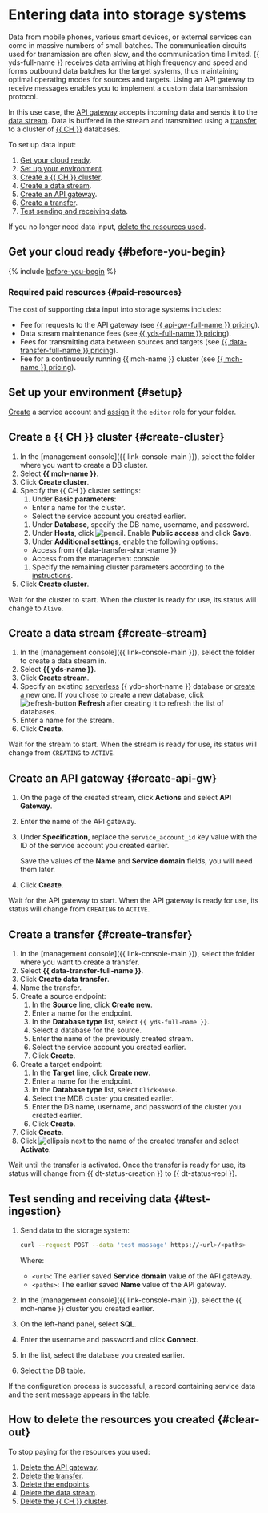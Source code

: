 # Entering data into storage systems


Data from mobile phones, various smart devices, or external services can come in massive numbers of small batches. The communication circuits used for transmission are often slow, and the communication time limited. {{ yds-full-name }} receives data arriving at high frequency and speed and forms outbound data batches for the target systems, thus maintaining optimal operating modes for sources and targets. Using an API gateway to receive messages enables you to implement a custom data transmission protocol.

In this use case, the [API gateway](../../api-gateway/concepts/index.md) accepts incoming data and sends it to the [data stream](../../data-streams/concepts/index.md). Data is buffered in the stream and transmitted using a [transfer](../../data-transfer/concepts/index.md) to a cluster of [{{ CH }}](../../managed-clickhouse/concepts/index.md) databases.

To set up data input:

1. [Get your cloud ready](#before-you-begin).
1. [Set up your environment](#setup).
1. [Create a {{ CH }} cluster](#create-cluster).
1. [Create a data stream](#create-stream).
1. [Create an API gateway](#create-api-gw).
1. [Create a transfer](#create-transfer).
1. [Test sending and receiving data](#test-ingestion).

If you no longer need data input, [delete the resources used](#clear-out).

## Get your cloud ready {#before-you-begin}

{% include [before-you-begin](../_tutorials_includes/before-you-begin.md) %}


### Required paid resources {#paid-resources}

The cost of supporting data input into storage systems includes:

* Fee for requests to the API gateway (see [{{ api-gw-full-name }} pricing](../../api-gateway/pricing.md)).
* Data stream maintenance fees (see [{{ yds-full-name }} pricing](../../data-streams/pricing.md)).
* Fees for transmitting data between sources and targets (see [{{ data-transfer-full-name }} pricing](../../data-transfer/pricing.md)).
* Fee for a continuously running {{ mch-name }} cluster (see [{{ mch-name }} pricing](../../managed-clickhouse/pricing.md)).


## Set up your environment {#setup}

[Create](../../iam/operations/sa/create.md) a service account and [assign](../../iam/operations/sa/assign-role-for-sa.md) it the `editor` role for your folder.

## Create a {{ CH }} cluster {#create-cluster}

1. In the [management console]({{ link-console-main }}), select the folder where you want to create a DB cluster.
1. Select **{{ mch-name }}**.
1. Click **Create cluster**.
1. Specify the {{ CH }} cluster settings:
    1. Under **Basic parameters**:
      * Enter a name for the cluster.
      * Select the service account you created earlier.
    1. Under **Database**, specify the DB name, username, and password.
    1. Under **Hosts**, click ![pencil](../../_assets/pencil.svg). Enable **Public access** and click **Save**.
    1. Under **Additional settings**, enable the following options:
      * Access from {{ data-transfer-short-name }}
      * Access from the management console
    1. Specify the remaining cluster parameters according to the [instructions](../../managed-clickhouse/operations/cluster-create.md).
1. Click **Create cluster**.

Wait for the cluster to start. When the cluster is ready for use, its status will change to `Alive`.

## Create a data stream {#create-stream}

1. In the [management console]({{ link-console-main }}), select the folder to create a data stream in.
1. Select **{{ yds-name }}**.
1. Click **Create stream**.
1. Specify an existing [serverless](../../ydb/concepts/serverless-and-dedicated.md#serverless) {{ ydb-short-name }} database or [create](../../ydb/quickstart.md#serverless) a new one. If you chose to create a new database, click ![refresh-button](../../_assets/data-streams/refresh-button.svg) **Refresh** after creating it to refresh the list of databases.
1. Enter a name for the stream.
1. Click **Create**.

Wait for the stream to start. When the stream is ready for use, its status will change from `CREATING` to `ACTIVE`.

## Create an API gateway {#create-api-gw}

1. On the page of the created stream, click **Actions** and select **API Gateway**.
1. Enter the name of the API gateway.
1. Under **Specification**, replace the `service_account_id` key value with the ID of the service account you created earlier.

    Save the values of the **Name** and **Service domain** fields, you will need them later.
1. Click **Create**.

Wait for the API gateway to start. When the API gateway is ready for use, its status will change from `CREATING` to `ACTIVE`.

## Create a transfer {#create-transfer}

1. In the [management console]({{ link-console-main }}), select the folder where you want to create a transfer.
1. Select **{{ data-transfer-full-name }}**.
1. Click **Create data transfer**.
1. Name the transfer.
1. Create a source endpoint:
    1. In the **Source** line, click **Create new**.
    1. Enter a name for the endpoint.
    1. In the **Database type** list, select `{{ yds-full-name }}`.
    1. Select a database for the source.
    1. Enter the name of the previously created stream.
    1. Select the service account you created earlier.
    1. Click **Create**.
1. Create a target endpoint:
    1. In the **Target** line, click **Create new**.
    1. Enter a name for the endpoint.
    1. In the **Database type** list, select `ClickHouse`.
    1. Select the MDB cluster you created earlier.
    1. Enter the DB name, username, and password of the cluster you created earlier.
    1. Click **Create**.
1. Click **Create**.
1. Click ![ellipsis](../../_assets/horizontal-ellipsis.svg) next to the name of the created transfer and select **Activate**.

Wait until the transfer is activated. Once the transfer is ready for use, its status will change from {{ dt-status-creation }} to {{ dt-status-repl }}.

## Test sending and receiving data {#test-ingestion}

1. Send data to the storage system:

    ```bash
    curl --request POST --data 'test massage' https://<url>/<paths>
    ```

    Where:

    * `<url>`: The earlier saved **Service domain** value of the API gateway.
    * `<paths>`: The earlier saved **Name** value of the API gateway.
1. In the [management console]({{ link-console-main }}), select the {{ mch-name }} cluster you created earlier.
1. On the left-hand panel, select **SQL**.
1. Enter the username and password and click **Connect**.
1. In the list, select the database you created earlier.
1. Select the DB table.

If the configuration process is successful, a record containing service data and the sent message appears in the table.

## How to delete the resources you created {#clear-out}

To stop paying for the resources you used:

1. [Delete the API gateway](../../api-gateway/operations/api-gw-delete.md).
1. [Delete the transfer](../../data-transfer/operations/transfer.md#delete).
1. [Delete the endpoints](../../data-transfer/operations/endpoint/index.md#delete).
1. [Delete the data stream](../../data-streams/operations/manage-streams.md#delete-data-stream).
1. [Delete the {{ CH }} cluster](../../managed-clickhouse/operations/cluster-delete.md).
